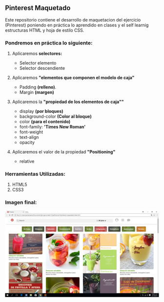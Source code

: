 ## Pinterest Maquetado
Este repositorio contiene el desarrollo de maquetacion del ejercicio (Pinterest) poniendo en práctica lo aprendido en clases y el self learnig estructuras HTML y hoja de estilo CSS.

### Pondremos en práctica lo siguiente:
1. Aplicaremos **selectores:**
    * Selector elemento
    * Selector descendiente

2. Aplicaremos __"elementos que componen el modelo de caja"__
    * Padding **(relleno)**.
    * Margin **(margen)**

3. Aplicaremos la __"propiedad de los elementos de caja""__
    * display **(por bloques)**
    * background-color **(Color al bloque)**
    * color **(para el contenido)**
    * font-family: **'Times New Roman'**
    * font-weight
    * text-align
    * opacity

4. Aplicaremos el valor de la propiedad __"Positioning"__
    * relative
### Herramientas Utilizadas:
1. HTML5
2. CSS3

### Imagen final:
![recursos](assets/imgs/pinterestfinal.png)